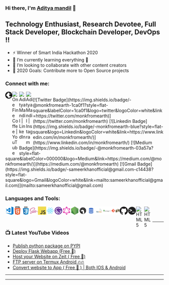 ### Hi there, I'm [Aditya mandil][website] 👋

## Technology Enthusiast, Research Devotee, Full Stack Developer, Blockchain Developer, DevOps !!
- ⚡ Winner of Smart India Hackathon 2020
- 🌱 I’m currently learning everything 🤣
- 👯 I’m looking to collaborate with other content creators
- 🥅 2020 Goals: Contribute more to Open Source projects


### Connect with me:

[<img align="left" alt="mandiladitya.github.io" width="22px" src="https://raw.githubusercontent.com/iconic/open-iconic/master/svg/globe.svg" />][website]
[<img align="left" alt="One Fine Coffee | YouTube" width="22px" src="https://cdn.jsdelivr.net/npm/simple-icons@v3/icons/youtube.svg" />][youtube]
[<img align="left" alt="Aditya Mandil | LinkedIn" width="22px" src="https://cdn.jsdelivr.net/npm/simple-icons@v3/icons/linkedin.svg" />][linkedin]
[<img align="left" alt="Aditya Mandil | Instagram" width="22px" src="https://cdn.jsdelivr.net/npm/simple-icons@v3/icons/instagram.svg" />][instagram]

<br />
[![Twitter Badge](https://img.shields.io/badge/-@monkfromearth-1ca0f1?style=flat-square&labelColor=1ca0f1&logo=twitter&logoColor=white&link=https://twitter.com/monkfromearth)](https://twitter.com/monkfromearth) [![Linkedin Badge](https://img.shields.io/badge/-monkfromearth-blue?style=flat-square&logo=Linkedin&logoColor=white&link=https://www.linkedin.com/in/monkfromearth/)](https://www.linkedin.com/in/monkfromearth/) [![Medium Badge](https://img.shields.io/badge/-@monkfromearth-03a57a?style=flat-square&labelColor=000000&logo=Medium&link=https://medium.com/@monkfromearth/)](https://medium.com/@monkfromearth)
[![Gmail Badge](https://img.shields.io/badge/-sameerkhanofficial@gmail.com-c14438?style=flat-square&logo=Gmail&logoColor=white&link=mailto:sameerkhanofficial@gmail.com)](mailto:sameerkhanofficial@gmail.com)



### Languages and Tools:

<img align="left" alt="Visual Studio Code" width="26px" src="https://raw.githubusercontent.com/github/explore/80688e429a7d4ef2fca1e82350fe8e3517d3494d/topics/visual-studio-code/visual-studio-code.png" />
<img align="left" alt="HTML5" width="26px" src="https://raw.githubusercontent.com/github/explore/80688e429a7d4ef2fca1e82350fe8e3517d3494d/topics/html/html.png" />
<img align="left" alt="CSS3" width="26px" src="https://raw.githubusercontent.com/github/explore/80688e429a7d4ef2fca1e82350fe8e3517d3494d/topics/css/css.png" />
<img align="left" alt="Sass" width="26px" src="https://raw.githubusercontent.com/github/explore/80688e429a7d4ef2fca1e82350fe8e3517d3494d/topics/sass/sass.png" />
<img align="left" alt="JavaScript" width="26px" src="https://raw.githubusercontent.com/github/explore/80688e429a7d4ef2fca1e82350fe8e3517d3494d/topics/javascript/javascript.png" />
<img align="left" alt="React" width="26px" src="https://raw.githubusercontent.com/github/explore/80688e429a7d4ef2fca1e82350fe8e3517d3494d/topics/react/react.png" />
<img align="left" alt="Gatsby" width="26px" src="https://raw.githubusercontent.com/github/explore/e94815998e4e0713912fed477a1f346ec04c3da2/topics/gatsby/gatsby.png" />
<img align="left" alt="GraphQL" width="26px" src="https://raw.githubusercontent.com/github/explore/80688e429a7d4ef2fca1e82350fe8e3517d3494d/topics/graphql/graphql.png" />
<img align="left" alt="Node.js" width="26px" src="https://raw.githubusercontent.com/github/explore/80688e429a7d4ef2fca1e82350fe8e3517d3494d/topics/nodejs/nodejs.png" />
<img align="left" alt="Deno" width="26px" src="https://raw.githubusercontent.com/github/explore/361e2821e2dea67711cde99c9c40ed357061cf27/topics/deno/deno.png" />
<img align="left" alt="SQL" width="26px" src="https://raw.githubusercontent.com/github/explore/80688e429a7d4ef2fca1e82350fe8e3517d3494d/topics/sql/sql.png" />
<img align="left" alt="MySQL" width="26px" src="https://raw.githubusercontent.com/github/explore/80688e429a7d4ef2fca1e82350fe8e3517d3494d/topics/mysql/mysql.png" />
<img align="left" alt="MongoDB" width="26px" src="https://raw.githubusercontent.com/github/explore/80688e429a7d4ef2fca1e82350fe8e3517d3494d/topics/mongodb/mongodb.png" />
<img align="left" alt="Git" width="26px" src="https://raw.githubusercontent.com/github/explore/80688e429a7d4ef2fca1e82350fe8e3517d3494d/topics/git/git.png" />
<img align="left" alt="GitHub" width="26px" src="https://raw.githubusercontent.com/github/explore/78df643247d429f6cc873026c0622819ad797942/topics/github/github.png" />
<img align="left" alt="HTML5" width="26px" src="https://raw.githubusercontent.com/github/explore/80688e429a7d4ef2fca1e82350fe8e3517d3494d/topics/terminal/terminal.png" />
<img align="left" alt="HTML5" width="26px" src="https://miro.medium.com/max/3964/1*AwvDJDfErlD34ox2QpwGoA.png" />
<img align="left" alt="HTML5" width="26px" src="https://seeklogo.com/images/B/blockchain-logo-099BC7E414-seeklogo.com.png" />
<br />
<br />

---

### 📺 Latest YouTube Videos
<!-- YOUTUBE:START -->
- [Publish python package on PYPI](https://www.youtube.com/watch?v=E_wPxGIcBig)
- [Deploy Flask Webapp (Free 💯)](https://www.youtube.com/watch?v=EQ69FK4_C8A)
- [Host your Website on Zeit ( Free 💯)](https://www.youtube.com/watch?v=ykICBLd9vZ0)
- [FTP server on Termux Android 🔥🔥](https://www.youtube.com/watch?v=vhLW4zSRBks)
- [Convert website to App ( Free 💯 ) | Both IOS & Android](https://www.youtube.com/watch?v=-DUsl0-TvTw)
<!-- YOUTUBE:END -->

---


---

[website]: https://mandiladitya.github.io
[youtube]: https://www.youtube.com/channel/UCViBe7a7AiZ8t7-SDAKB29g
[instagram]: https://www.instagram.com/__adii.tya__/
[linkedin]: https://in.linkedin.com/in/aditya-mandil-648419182

